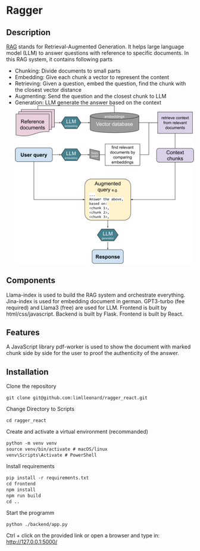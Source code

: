 # Ragger
## Description
[RAG](https://en.wikipedia.org/wiki/Retrieval-augmented_generation) stands for Retrieval-Augmented Generation. It helps large language model (LLM) to answer questions with reference to specific documents.
In this RAG system, it contains following parts
- Chunking: Divide documents to small parts
- Embedding: Give each chunk a vector to represent the content
- Retrieving: Given a question, embed the question, find the chunk with the closest vector distance
- Augmenting: Send the question and the closest chunk to LLM
- Generation: LLM generate the answer based on the context
![RAG diagram](RAG_diagram.png)
## Components
Llama-index is used to build the RAG system and orchestrate everything. Jina-index is used for embedding document in german. GPT3-turbo (fee required) and Llama3 (free) are used for LLM. Frontend is built by html/css/javascript. Backend is built by Flask. Frontend is built by React.
## Features
A JavaScript library pdf-worker is used to show the document with marked chunk side by side for the user to proof the authenticity of the answer.
## Installation
Clone the repository
```
git clone git@github.com:limlleonard/ragger_react.git
```
Change Directory to Scripts
```
cd ragger_react
```
Create and activate a virtual environment (recommanded)
```
python -m venv venv
source venv/bin/activate # macOS/linux
venv\Scripts\Activate # PowerShell
```
Install requirements
```
pip install -r requirements.txt
cd frontend
npm install
npm run build
cd ..
```
Start the programm
```
python ./backend/app.py
```

Ctrl + click on the provided link or open a browser and type in: http://127.0.0.1:5000/